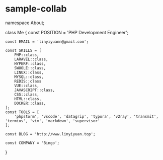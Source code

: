 # sample-collab

namespace About;

class Me
{
    const POSITION = 'PHP Development Engineer';

    const EMAIL = 'linyiyuann@gmail.com';

    const SKILLS = [
        PHP::class,
        LARAVEL::class,
        HYPERF::class,
        SWOOLE::class,
        LINUX::class,
        MYSQL::class,
        REDIS::class
        VUE::class,
        JAVASCRIPT::class,
        CSS::class,
        HTML::class,
        DOCKER::class,
    ];
    const TOOLS = [
        'phpstorm', 'vscode', 'datagrip', 'typora', 'v2ray', 'transmit', 'termius', 'vim', 'markdown', 'supervisor'
    ];

    const BLOG = 'http://www.linyiyuan.top';

    const COMPANY = 'Bingo';
}
